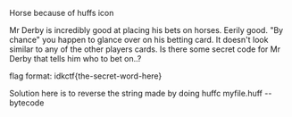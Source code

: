 Horse because of huffs icon

Mr Derby is incredibly good at placing his bets on horses.
Eerily good.
"By chance" you happen to glance over on his betting card.
It doesn't look similar to any of the other players cards.
Is there some secret code for Mr Derby that tells him who to bet on..?

flag format:
idkctf{the-secret-word-here}


Solution here is to reverse the string made by doing
huffc myfile.huff --bytecode
